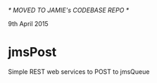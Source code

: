 
_* MOVED TO JAMIE's CODEBASE REPO *_

9th April 2015


# jmsPost
Simple REST web services to POST to jmsQueue
